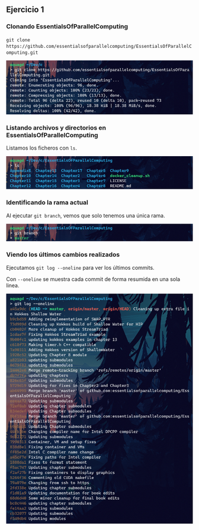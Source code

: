 ## Ejercicio 1

### Clonando EssentialsOfParallelComputing

`git clone https://github.com/essentialsofparallelcomputing/EssentialsOfParallelComputing.git`

![screenshot de git clone](./screenshots/Screenshot%20from%202024-04-08%2009-27-34.png)

### Listando archivos y directorios en EssentialsOfParallelComputing

Listamos los ficheros con `ls`.

![screenshot de ls](./screenshots/Screenshot%20from%202024-04-08%2009-36-52.png)

### Identificando la rama actual

Al ejecutar `git branch`, vemos que solo tenemos una única rama.

![screenshot de git branch](./screenshots/Screenshot%20from%202024-04-08%2009-40-00.png)

### Viendo los últimos cambios realizados

Ejecutamos `git log --oneline` para ver los últimos commits.

Con `--oneline` se muestra cada commit de forma resumida en una sola linea.

![screenshot de git log](./screenshots/Screenshot%20from%202024-04-08%2009-44-36.png)
